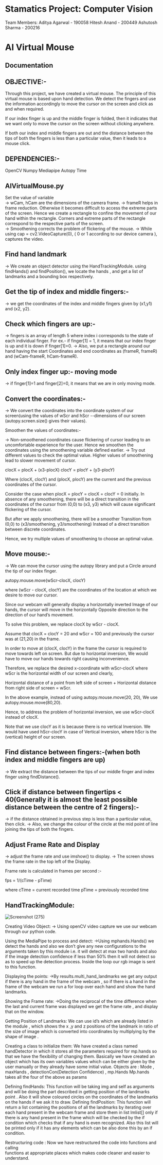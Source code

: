 # Stamatics Project: Computer Vision

Team Members:
Aditya Agarwal - 190058 
Hitesh Anand - 200449
Ashutosh Sharma - 200216

# AI Virtual Mouse

## Documentation

## OBJECTIVE:- 

Through this project, we have created a virtual mouse. The principle  of this virtual mouse is based upon hand detection. We detect the fingers and use the information accordingly to move the cursor on the screen and click as and when required. 

If our index finger is up and the middle finger is folded, then it indicates that we want only to move the cursor on the screen without clicking anywhere.

If both our index and middle fingers are out and the distance between the tips of both the fingers is less than a particular value, then it leads to a mouse click. 

## DEPENDENCIES:-

OpenCV
Numpy
Mediapipe
Autopy
Time

## AIVirtualMouse.py

Set the value of variable    
  -> wCam, hCam are the dimensions of the camera frame.
  -> frameR helps in frame reduction. Otherwise it becomes 
     difficult to access the extreme parts of the screen. Hence we 
 create a rectangle  to confine the movement of our hand within 
 the rectangle. Corners and extreme parts of the rectangle  correspond to the respective parts of the screen.                                                                                             
  -> Smoothening corrects the problem of flickering
     of the mouse.
  -> While using cap = cv2.VideoCapture(0), ( 0 or 1 
     according to our device camera ), captures the video.

## Find hand landmark
-> We create an object detector using the
   HandTrackingModule.
   using findHands() and findPosition(), we locate the hands 
   , and get a list of landmarks and a bounding box respectively.


## Get the tip of index and middle fingers:-

-> we get the coordinates of the index and middle fingers given 
   by (x1,y1) and (x2, y2).

## Check which fingers are up:-

-> fingers is an array of length 5 where index i corresponds to 
   the state of each individual finger. For ex.- if finger[1] = 1, it 
   means that our index finger is up and it is down if finger[1]=0.
-> Also, we put a rectangle around our hand having the start 
   Coordinates and end coordinates as (frameR, frameR) and
   (wCam-frameR, hCam-frameR).

## Only index finger up:- moving mode

-> if finger[1]=1 and finger[2]=0, it means that we are in only moving mode.

## Convert the coordinates:-

-> We convert the coordinates into the coordinate system of our
   screen(using the values of wScr and hScr --dimensions of 
   our screen (autopy.screen.size() gives their values).

Smoothen the values of coordinates:-

-> Non-smoothened coordinates cause flickering of cursor 
   leading to an uncomfortable experience for the user. Hence
   we smoothen the coordinates using the smoothening 
   variable defined earlier.
-> Try out different values to check the optimal value. Higher
   values of smoothening lead to slower movement of cursor.

   clocX = plocX + (x3-plocX)
   clocY = plocY + (y3-plocY)

   Where (clocX, clocY) and (plocX, plocY) are the current and the 
   previous coordinates of the cursor. 
		
   Consider the case when plocX = plocY = clocX = clocY = 0
   initially. 
   In absence of any smoothening, there will be a direct 
   transition in the coordinates of the cursor from (0,0) to (x3, y3) 
   which will cause significant flickering of the cursor. 
				
   But after we apply smoothening, there will be a smoother 
   Transition from (0,0) to (x3/smoothening, y3/smoothening) 
   Instead of a direct transition between discrete coordinates.

Hence, we try multiple values of smoothening to choose an optimal value. 


## Move mouse:-

-> We can move the cursor using the autopy library and put a 
    Circle around the tip of our index finger.

autopy.mouse.move(wScr-clocX, clocY)

where (wScr - clocX, clocY) are the coordinates of the location
at which we desire to move our cursor. 
		
Since our webcam will generally display a horizontally inverted 
Image of our hands, the cursor will move in the horizontally 
Opposite direction to the direction of our hand’s movement.

To solve this problem, we replace clocX by wScr - clocX.

Assume that clocX = clocY = 20 and wScr = 100 
and previously the cursor was at (21,20) in the frame. 

In order to move at (clocX, clocY) in the frame the cursor is required to move towards left on screen. 
But due to horizontal inversion, 
We would have to move our hands towards right causing 
inconvenience.

Therefore, we replace the desired x-coordinate with wScr-clocX
where wScr is the horizontal width of our screen and clearly,

Horizontal distance of a point from left side of screen + 
Horizontal distance from right side of screen = wScr.

In the above example, instead of using
autopy.mouse.move(20, 20),
We use autopy.mouse.move(80,20).

Hence, to address the problem of horizontal inversion, we use 
wScr-clocX instead of clocX.

Note that we use clocY as it is because there is no vertical
Inversion. We would have used hScr-clocY in case of 
Vertical inversion, where hScr is the (vertical) height of our 
screen.

## Find distance between fingers:-(when both index and middle fingers are up)

-> We extract the distance between the tips of our middle finger 
   and index finger using findDistance(). 

## Click if distance between fingertips < 40(Generally it is almost the least possible distance between the centre of 2 fingers):-

-> if the distance obtained in previous step is less than a
   particular value, then click.
-> Also, we change the colour of the circle at the mid point of
   line joining the tips of both the fingers.

## Adjust Frame Rate and Display
		
-> adjust the frame rate and use imshow() to display.
  -> The screen shows the frame rate in the top left of the Display.

Frame rate is calculated in frames per second :-

fps = 1/(cTime - pTime)
		
where cTime = current recorded time
pTime = previously recorded time 


## HandTrackingModule:

![Screenshot (275)](https://user-images.githubusercontent.com/68987597/123673137-bf6bc000-d85d-11eb-9230-24df21a41c03.png)

Creating Video Object:
-> Using openCV video capture we use our webcam through our python code.
		
Using the MediaPipe to process and detect:
->Using mphands.Hands() we detect the hands and also we don’t give any new configurations to the arguments taken by this module i.e. it will detect at max two hands and also if the image detection confidence if less than 50% then it will not detect so as to speed up the detection process.
Inside the loop our rgb image is sent to this function.

Displaying the points:
->By results.multi_hand_landmarks we get any output if there is any hand in the frame of the webcam , so if there is a hand in the frame of the webcam we run a for loop over each hand and show the hand landmarks.

Showing the Frame rate:
->Doing the reciprocal of the time difference when the last and current frame was displayed we get the frame rate , and display that on the window.

Getting Position of Landmarks:
We can use id’s which are already listed in the module , which shows the x ,y and z positions of the landmark in ratio of the size of image which is converted into coordinates by multiplying by the shape of image .

 Creating a class to initialize them:
 We have created a class named handDetector in which it stores all the parameters required for mp.hands so that we have the flexibility of changing them.
Basically we have created an object which has its own variables values which can be either given by the user manually or they already have some initial value.
Objects are :
Mode , maxHands , detectionCon(Detection Confidence) , mp.Hands
Mp.hands takes all the four of the above as params

Defining findHands:
This function will be taking img and self as arguments and will be doing the part described in getting position of the landmarks point . 
Also it will show coloured circles on the coordinates of the landmarks on the hands if we ask it to draw.
Defining findPosition:
This function will return a list containing the positions of all the landmarks by iterating over each hand present in the webcam frame and store them in list lmlist[] only if there is any hand present in the frame which will be checked by the if condition which checks that if any hand is even recognized.
Also this list will be printed only if it has any elements which can be also done this by an if condition.

 Restructuring code :
 Now we have restructured the code into functions and calling         
 functions at appropriate places which makes code cleaner and    easier to understand. 






